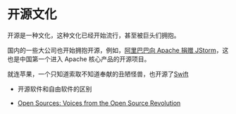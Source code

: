 # 开源文化

开源是一种文化，这种文化已经开始流行，甚至被巨头们拥抱。

国内的一些大公司也开始拥抱开源，例如，[阿里巴巴向 Apache 捐赠 JStorm](http://www.csdn.net/article/2015-11-19/2826261#0-tsina-1-44714-397232819ff9a47a7b7e80a40613cfe1)，这也是中国第一个进入 Apache 核心产品的开源项目。

就连苹果，一个只知道索取不知道奉献的丑陋怪兽，也开源了[Swift](https://github.com/blog/2089-apple-open-sources-swift-on-github)

- 开源软件和自由软件的区别

- [Open Sources: Voices from the Open Source Revolution](http://www.oreilly.com/openbook/opensources/book/)

